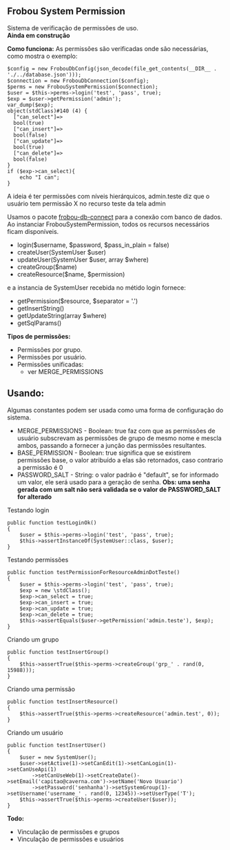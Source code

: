 ## Frobou System Permission ##

Sistema de verificação de permissões de uso.  
**Ainda em construção**

**Como funciona:**
As permissões são verificadas onde são necessárias, como mostra o exemplo:

    $config = new FrobouDbConfig(json_decode(file_get_contents(__DIR__ . './../database.json')));
    $connection = new FrobouDbConnection($config);
    $perms = new FrobouSystemPermission($connection);
    $user = $this->perms->login('test', 'pass', true);
    $exp = $user->getPermission('admin');
    var_dump($exp);
    object(stdClass)#140 (4) {
      ["can_select"]=>
      bool(true)
      ["can_insert"]=>
      bool(false)
      ["can_update"]=>
      bool(true)
      ["can_delete"]=>
      bool(false)
    }
    if ($exp->can_select){
    	echo "I can";
    }
    
A ideia é ter permissões com níveis hierárquicos, admin.teste diz que o usuário tem permissão X no recurso teste da tela admin

Usamos o pacote [frobou-db-connect](https://github.com/frobou/frobou-db-connect) para a conexão com banco de dados.
Ao instanciar FrobouSystemPermission, todos os recursos necessários ficam disponíveis.

 - login($username, $password, $pass_in_plain = false)
 - createUser(SystemUser $user)
 - updateUser(SystemUser $user, array $where)
 - createGroup($name)
 - createResource($name, $permission)

e a instancia de SystemUser recebida no métido login fornece:

 - getPermission($resource, $separator = '.')
 - getInsertString()
 - getUpdateString(array $where)
 - getSqlParams()

**Tipos de permissões:**

 - Permissões por grupo.
 - Permissões por usuário.
 - Permissões unificadas: 
	 - ver MERGE_PERMISSIONS 

## Usando: ##

Algumas constantes podem ser usada como uma forma de configuração do sistema.

 - MERGE_PERMISSIONS - Boolean: true faz com que as permissões de usuário subscrevam as permissões de grupo de mesmo nome e mescla ambos, passando a fornecer a junção das permissões resultantes.
 - BASE_PERMISSION - Boolean: true significa que se existirem permissões base, o valor atribuído a elas são retornados, caso contrario a permissão é 0
 - PASSWORD_SALT - String: o valor padrão é "default", se for informado um valor, ele será usado para a geração de senha. **Obs: uma senha gerada com um salt não será validada se o valor de PASSWORD_SALT for alterado**

Testando login

    public function testLoginOk()
    {
        $user = $this->perms->login('test', 'pass', true);
        $this->assertInstanceOf(SystemUser::class, $user);
    }
Testando permissões

    public function testPermissionForResourceAdminDotTeste()
    {
        $user = $this->perms->login('test', 'pass', true);
        $exp = new \stdClass();
        $exp->can_select = true;
        $exp->can_insert = true;
        $exp->can_update = true;
        $exp->can_delete = true;
        $this->assertEquals($user->getPermission('admin.teste'), $exp);
    }
Criando um grupo

    public function testInsertGroup()
    {
        $this->assertTrue($this->perms->createGroup('grp_' . rand(0, 15988)));
    }
Criando uma permissão

    public function testInsertResource()
    {
        $this->assertTrue($this->perms->createResource('admin.test', 0));
    }
Criando um usuário

    public function testInsertUser()
    {
        $user = new SystemUser();
        $user->setActive(1)->setCanEdit(1)->setCanLogin(1)->setCanUseApi(1)
            ->setCanUseWeb(1)->setCreateDate()->setEmail('capitao@caverna.com')->setName('Novo Usuario')
            ->setPassword('senhanha')->setSystemGroup(1)->setUsername('username_' . rand(0, 12345))->setUserType('T');
        $this->assertTrue($this->perms->createUser($user));
    }
**Todo:**

 - Vinculação de permissões e grupos
 - Vinculação de permissões e usuários

